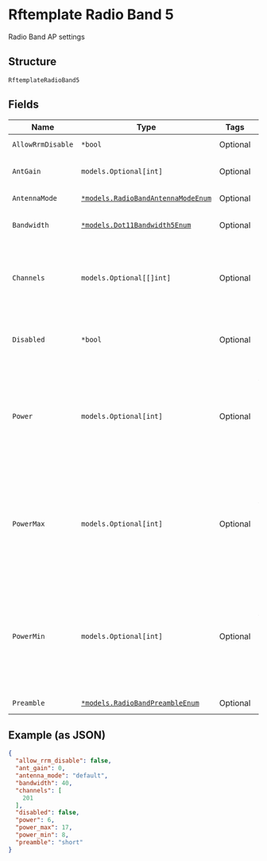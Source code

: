 
# Rftemplate Radio Band 5

Radio Band AP settings

## Structure

`RftemplateRadioBand5`

## Fields

| Name | Type | Tags | Description |
|  --- | --- | --- | --- |
| `AllowRrmDisable` | `*bool` | Optional | **Default**: `false` |
| `AntGain` | `models.Optional[int]` | Optional | **Default**: `0`<br>**Constraints**: `>= 0`, `<= 10` |
| `AntennaMode` | [`*models.RadioBandAntennaModeEnum`](../../doc/models/radio-band-antenna-mode-enum.md) | Optional | **Default**: `"default"` |
| `Bandwidth` | [`*models.Dot11Bandwidth5Enum`](../../doc/models/dot-11-bandwidth-5-enum.md) | Optional | channel width for the 5GHz band |
| `Channels` | `models.Optional[[]int]` | Optional | For RFTemplates. List of channels, null or empty array means auto |
| `Disabled` | `*bool` | Optional | whether to disable the radio<br>**Default**: `false` |
| `Power` | `models.Optional[int]` | Optional | TX power of the radio. For Devices, 0 means auto. -1 / -2 / -3 / …: treated as 0 / -1 / -2 / …<br>**Constraints**: `>= 5`, `<= 25` |
| `PowerMax` | `models.Optional[int]` | Optional | when power=0, max tx power to use, HW-specific values will be used if not set<br>**Default**: `17`<br>**Constraints**: `>= 5`, `<= 17` |
| `PowerMin` | `models.Optional[int]` | Optional | when power=0, min tx power to use, HW-specific values will be used if not set<br>**Default**: `8`<br>**Constraints**: `>= 5`, `<= 17` |
| `Preamble` | [`*models.RadioBandPreambleEnum`](../../doc/models/radio-band-preamble-enum.md) | Optional | **Default**: `"short"` |

## Example (as JSON)

```json
{
  "allow_rrm_disable": false,
  "ant_gain": 0,
  "antenna_mode": "default",
  "bandwidth": 40,
  "channels": [
    201
  ],
  "disabled": false,
  "power": 6,
  "power_max": 17,
  "power_min": 8,
  "preamble": "short"
}
```

